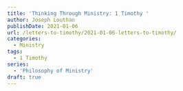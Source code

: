 ```yaml
---
title: 'Thinking Through Ministry: 1 Timothy '
author: Joseph Louthan
publishDate: 2021-01-06
url: /letters-to-timothy/2021-01-06-letters-to-timothy/
categories:
  - Ministry
tags:
  - 1 Timothy
series:
  - 'Philosophy of Ministry'
draft: true
---
```

